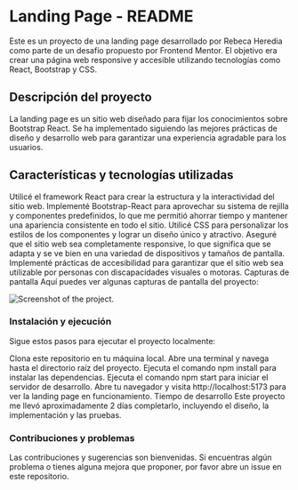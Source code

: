 # Landing Page - README
Este es un proyecto de una landing page desarrollado por Rebeca Heredia como parte de un desafío propuesto por Frontend Mentor. El objetivo era crear una página web responsive y accesible utilizando tecnologías como React, Bootstrap y CSS.

## Descripción del proyecto
La landing page es un sitio web diseñado para fijar los conocimientos sobre Bootstrap React. Se ha implementado siguiendo las mejores prácticas de diseño y desarrollo web para garantizar una experiencia agradable para los usuarios.

## Características y tecnologías utilizadas
Utilicé el framework React para crear la estructura y la interactividad del sitio web.
Implementé Bootstrap-React para aprovechar su sistema de rejilla y componentes predefinidos, lo que me permitió ahorrar tiempo y mantener una apariencia consistente en todo el sitio.
Utilicé CSS para personalizar los estilos de los componentes y lograr un diseño único y atractivo.
Aseguré que el sitio web sea completamente responsive, lo que significa que se adapta y se ve bien en una variedad de dispositivos y tamaños de pantalla.
Implementé prácticas de accesibilidad para garantizar que el sitio web sea utilizable por personas con discapacidades visuales o motoras.
Capturas de pantalla
Aquí puedes ver algunas capturas de pantalla del proyecto:

![Screenshot of the project.](/news-page-challenge/assets/images/active-states.jpg)

### Instalación y ejecución
Sigue estos pasos para ejecutar el proyecto localmente:

Clona este repositorio en tu máquina local.
Abre una terminal y navega hasta el directorio raíz del proyecto.
Ejecuta el comando npm install para instalar las dependencias.
Ejecuta el comando npm start para iniciar el servidor de desarrollo.
Abre tu navegador y visita http://localhost:5173 para ver la landing page en funcionamiento.
Tiempo de desarrollo
Este proyecto me llevó aproximadamente 2 días completarlo, incluyendo el diseño, la implementación y las pruebas.

### Contribuciones y problemas
Las contribuciones y sugerencias son bienvenidas. Si encuentras algún problema o tienes alguna mejora que proponer, por favor abre un issue en este repositorio.
